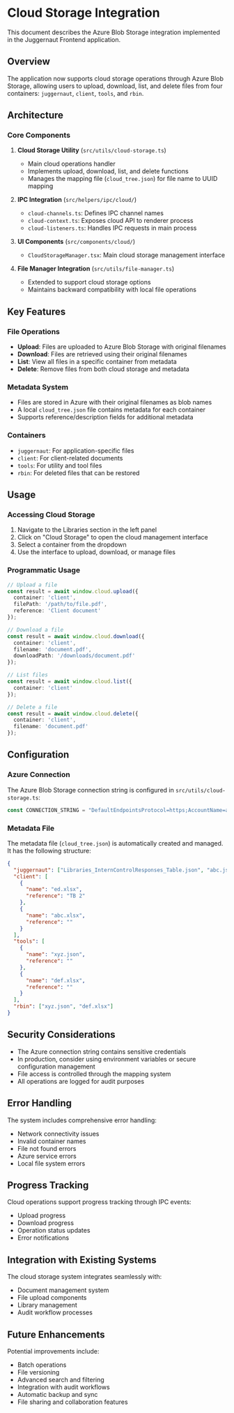 # Cloud Storage Integration

This document describes the Azure Blob Storage integration implemented in the Juggernaut Frontend application.

## Overview

The application now supports cloud storage operations through Azure Blob Storage, allowing users to upload, download, list, and delete files from four containers: `juggernaut`, `client`, `tools`, and `rbin`.

## Architecture

### Core Components

1. **Cloud Storage Utility** (`src/utils/cloud-storage.ts`)
   - Main cloud operations handler
   - Implements upload, download, list, and delete functions
   - Manages the mapping file (`cloud_tree.json`) for file name to UUID mapping

2. **IPC Integration** (`src/helpers/ipc/cloud/`)
   - `cloud-channels.ts`: Defines IPC channel names
   - `cloud-context.ts`: Exposes cloud API to renderer process
   - `cloud-listeners.ts`: Handles IPC requests in main process

3. **UI Components** (`src/components/cloud/`)
   - `CloudStorageManager.tsx`: Main cloud storage management interface

4. **File Manager Integration** (`src/utils/file-manager.ts`)
   - Extended to support cloud storage options
   - Maintains backward compatibility with local file operations

## Key Features

### File Operations
- **Upload**: Files are uploaded to Azure Blob Storage with original filenames
- **Download**: Files are retrieved using their original filenames
- **List**: View all files in a specific container from metadata
- **Delete**: Remove files from both cloud storage and metadata

### Metadata System
- Files are stored in Azure with their original filenames as blob names
- A local `cloud_tree.json` file contains metadata for each container
- Supports reference/description fields for additional metadata

### Containers
- `juggernaut`: For application-specific files
- `client`: For client-related documents
- `tools`: For utility and tool files
- `rbin`: For deleted files that can be restored

## Usage

### Accessing Cloud Storage
1. Navigate to the Libraries section in the left panel
2. Click on "Cloud Storage" to open the cloud management interface
3. Select a container from the dropdown
4. Use the interface to upload, download, or manage files

### Programmatic Usage
```typescript
// Upload a file
const result = await window.cloud.upload({
  container: 'client',
  filePath: '/path/to/file.pdf',
  reference: 'Client document'
});

// Download a file
const result = await window.cloud.download({
  container: 'client',
  filename: 'document.pdf',
  downloadPath: '/downloads/document.pdf'
});

// List files
const result = await window.cloud.list({
  container: 'client'
});

// Delete a file
const result = await window.cloud.delete({
  container: 'client',
  filename: 'document.pdf'
});
```

## Configuration

### Azure Connection
The Azure Blob Storage connection string is configured in `src/utils/cloud-storage.ts`:
```typescript
const CONNECTION_STRING = "DefaultEndpointsProtocol=https;AccountName=auditfirmone;AccountKey=...";
```

### Metadata File
The metadata file (`cloud_tree.json`) is automatically created and managed. It has the following structure:
```json
{
  "juggernaut": ["Libraries_InternControlResponses_Table.json", "abc.json"],
  "client": [
    {
      "name": "ed.xlsx",
      "reference": "TB 2"
    },
    {
      "name": "abc.xlsx",
      "reference": ""
    }
  ],
  "tools": [
    {
      "name": "xyz.json",
      "reference": ""
    },
    {
      "name": "def.xlsx",
      "reference": ""
    }
  ],
  "rbin": ["xyz.json", "def.xlsx"]
}
```

## Security Considerations

- The Azure connection string contains sensitive credentials
- In production, consider using environment variables or secure configuration management
- File access is controlled through the mapping system
- All operations are logged for audit purposes

## Error Handling

The system includes comprehensive error handling:
- Network connectivity issues
- Invalid container names
- File not found errors
- Azure service errors
- Local file system errors

## Progress Tracking

Cloud operations support progress tracking through IPC events:
- Upload progress
- Download progress
- Operation status updates
- Error notifications

## Integration with Existing Systems

The cloud storage system integrates seamlessly with:
- Document management system
- File upload components
- Library management
- Audit workflow processes

## Future Enhancements

Potential improvements include:
- Batch operations
- File versioning
- Advanced search and filtering
- Integration with audit workflows
- Automatic backup and sync
- File sharing and collaboration features


